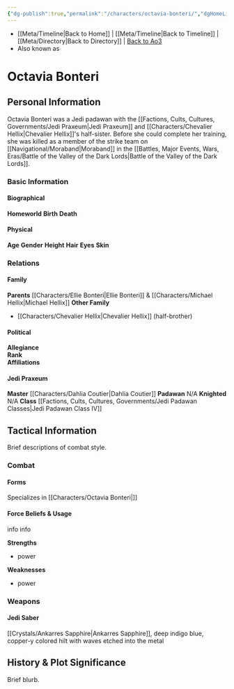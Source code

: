 ```yaml
---
{"dg-publish":true,"permalink":"/characters/octavia-bonteri/","dgHomeLink":false}
---
```


- [[Meta/Timeline\|Back to Home]] | [[Meta/Timeline\|Back to Timeline]] | [[Meta/Directory\|Back to Directory]] | [Back to Ao3](https://archiveofourown.org/works/19334440/chapters/45992584)
- Also known as 

# Octavia Bonteri
>

## Personal Information
Octavia Bonteri was a Jedi padawan with the [[Factions, Cults, Cultures, Governments/Jedi Praxeum\|Jedi Praxeum]] and [[Characters/Chevalier Hellix\|Chevalier Hellix]]'s half-sister. Before she could complete her training, she was killed as a member of the strike team on [[Navigational/Moraband\|Moraband]] in the [[Battles, Major Events, Wars, Eras/Battle of the Valley of the Dark Lords\|Battle of the Valley of the Dark Lords]]. 

### Basic Information

#### Biographical
**Homeworld** 
**Birth** 
**Death** 

#### Physical
**Age** 
**Gender** 
**Height** 
**Hair** 
**Eyes** 
**Skin** 

### Relations

#### Family
**Parents** [[Characters/Ellie Bonteri\|Ellie Bonteri]] & [[Characters/Michael Hellix\|Michael Hellix]]
**Other Family**
- [[Characters/Chevalier Hellix\|Chevalier Hellix]] (half-brother)

#### Political
**Allegiance**  
**Rank**  
**Affiliations**  

#### Jedi Praxeum
**Master** [[Characters/Dahlia Coutier\|Dahlia Coutier]]
**Padawan** N/A
**Knighted** N/A
**Class** [[Factions, Cults, Cultures, Governments/Jedi Padawan Classes\|Jedi Padawan Class IV]]

## Tactical Information
Brief descriptions of combat style.

### Combat

#### Forms
Specializes in [[Characters/Octavia Bonteri\|]] 

#### Force Beliefs & Usage
info info 

**Strengths**
- power

**Weaknesses**
- power

### Weapons

#### Jedi Saber
[[Crystals/Ankarres Sapphire\|Ankarres Sapphire]], deep indigo blue, copper-y colored hilt with waves etched into the metal 

## History & Plot Significance
Brief blurb.
